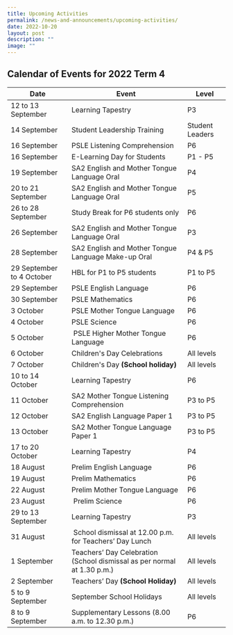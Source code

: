 ```yaml
---
title: Upcoming Activities
permalink: /news-and-announcements/upcoming-activities/
date: 2022-10-20
layout: post
description: ""
image: ""
---
```


Calendar of Events for 2022 Term 4
----------------------------------

| Date | Event | Level |
| --- | --- | --- |
| 12 to 13 September  | Learning Tapestry | P3 |
| 14 September | Student Leadership Training  | Student Leaders |
| 16 September | PSLE Listening Comprehension | P6 |
| 16 September | E-Learning Day for Students | P1 - P5 |
| 19 September | SA2 English and Mother Tongue Language Oral | P4 |
| 20 to 21 September | SA2 English and Mother Tongue Language Oral | P5 |
| 26 to 28 September | Study Break for P6 students only | P6 |
| 26 September | SA2 English and Mother Tongue Language Oral | P3 |
| 28 September | SA2 English and Mother Tongue Language Make-up Oral | P4 & P5 |
| 29 September to 4 October | HBL for P1 to P5 students | P1 to P5 |
| 29 September | PSLE English Language | P6 |
| 30 September | PSLE Mathematics | P6 |
| 3 October | PSLE Mother Tongue Language | P6 |
| 4 October | PSLE Science | P6 |
| 5 October |  PSLE Higher Mother Tongue Language | P6 |
| 6 October | Children's Day Celebrations | All levels |
| 7 October | Children's Day **(School holiday)** | All levels |
| 10 to 14 October | Learning Tapestry | P6 |
| 11 October | SA2 Mother Tongue Listening Comprehension | P3 to P5 |
| 12 October | SA2 English Language Paper 1 | P3 to P5 |
| 13 October | SA2 Mother Tongue Language Paper 1 | P3 to P5 |
| 17 to 20 October | Learning Tapestry | P4 |
| 18 August | Prelim English Language  | P6 |
| 19 August | Prelim Mathematics | P6 |
| 22 August  | Prelim Mother Tongue Language | P6 |
| 23 August |  Prelim Science | P6 |
| 29 to 13 September | Learning Tapestry | P3 |
| 31 August |  School dismissal at 12.00 p.m. for Teachers’ Day Lunch | All levels |
| 1 September | Teachers’ Day Celebration (School dismissal as per normal at 1.30 p.m.) | All levels |
| 2 September | Teachers’ Day **(School Holiday)** | All levels |
| 5 to 9 September | September School Holidays | All levels |
| 8 to 9 September | Supplementary Lessons (8.00 a.m. to 12.30 p.m.) | P6 |